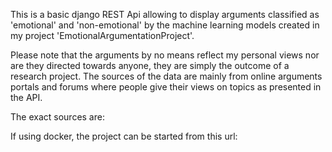 This is a basic django REST Api allowing to display arguments classified as 'emotional' and 'non-emotional'
by the machine learning models created in my project 'EmotionalArgumentationProject'.

Please note that the arguments by no means reflect my personal views nor are they directed towards anyone, they are simply the outcome
of a research project. The sources of the data are mainly from online arguments portals and forums where people 
give their views on topics as presented in the API. 

The exact sources are: 

If using docker, the project can be started from this url:





